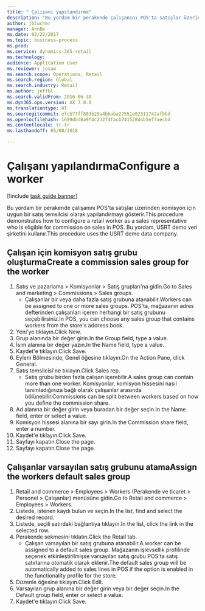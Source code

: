 ```yaml
--- 
title: " Çalışanı yapılandırma"
description: "Bu yordam bir perakende çalışanını POS'ta satışlar üzerinden komisyon için uygun bir satış temsilcisi olarak yapılandırmayı gösterir."
author: jblucher
manager: AnnBe
ms.date: 02/22/2017
ms.topic: business-process
ms.prod: 
ms.service: dynamics-365-retail
ms.technology: 
audience: Application User
ms.reviewer: josaw
ms.search.scope: Operations, Retail
ms.search.region: Global
ms.search.industry: Retail
ms.author: jeffbl
ms.search.validFrom: 2016-06-30
ms.dyn365.ops.version: AX 7.0.0
ms.translationtype: HT
ms.sourcegitcommit: efcb77ff883b29a4bbaba27551e02311742afbbd
ms.openlocfilehash: 1699dbd8a9f4c23274facb741528d4b5ef7aecbd
ms.contentlocale: tr-tr
ms.lasthandoff: 05/08/2018

---
```

# <a name="configure-a-worker"></a><span data-ttu-id="e6d2d-103"> Çalışanı yapılandırma</span><span class="sxs-lookup"><span data-stu-id="e6d2d-103">Configure a worker</span></span>

[!include [task guide banner](../includes/task-guide-banner.md)]

<span data-ttu-id="e6d2d-104">Bu yordam bir perakende çalışanını POS'ta satışlar üzerinden komisyon için uygun bir satış temsilcisi olarak yapılandırmayı gösterir.</span><span class="sxs-lookup"><span data-stu-id="e6d2d-104">This procedure demonstrates how to configure a retail worker as a sales representative who is eligible for commission on sales in POS.</span></span> <span data-ttu-id="e6d2d-105">Bu yordam, USRT demo veri şirketini kullanır.</span><span class="sxs-lookup"><span data-stu-id="e6d2d-105">This procedure uses the USRT demo data company.</span></span>


## <a name="create-a-commission-sales-group-for-the-worker"></a><span data-ttu-id="e6d2d-106">Çalışan için komisyon satış grubu oluşturma</span><span class="sxs-lookup"><span data-stu-id="e6d2d-106">Create a commission sales group for the worker</span></span>
1. <span data-ttu-id="e6d2d-107">Satış ve pazarlama > Komisyonlar > Satış grupları'na gidin.</span><span class="sxs-lookup"><span data-stu-id="e6d2d-107">Go to Sales and marketing > Commissions > Sales groups.</span></span>
    * <span data-ttu-id="e6d2d-108">Çalışanlar bir veya daha fazla satış grubuna atanabilir.</span><span class="sxs-lookup"><span data-stu-id="e6d2d-108">Workers can be assigned to one or more sales groups.</span></span> <span data-ttu-id="e6d2d-109">POS'ta, mağazanın adres defterinden çalışanları içeren herhangi bir satış grubunu seçebilirsiniz.</span><span class="sxs-lookup"><span data-stu-id="e6d2d-109">In POS, you can choose any sales group that contains workers from the store's address book.</span></span>  
2. <span data-ttu-id="e6d2d-110">Yeni'ye tıklayın.</span><span class="sxs-lookup"><span data-stu-id="e6d2d-110">Click New.</span></span>
3. <span data-ttu-id="e6d2d-111">Grup alanında bir değer girin.</span><span class="sxs-lookup"><span data-stu-id="e6d2d-111">In the Group field, type a value.</span></span>
4. <span data-ttu-id="e6d2d-112">İsim alanına bir değer yazın.</span><span class="sxs-lookup"><span data-stu-id="e6d2d-112">In the Name field, type a value.</span></span>
5. <span data-ttu-id="e6d2d-113">Kaydet'e tıklayın.</span><span class="sxs-lookup"><span data-stu-id="e6d2d-113">Click Save.</span></span>
6. <span data-ttu-id="e6d2d-114">Eylem Bölmesinde, Genel öğesine tıklayın.</span><span class="sxs-lookup"><span data-stu-id="e6d2d-114">On the Action Pane, click General.</span></span>
7. <span data-ttu-id="e6d2d-115">Satış temsilcisi'ne tıklayın.</span><span class="sxs-lookup"><span data-stu-id="e6d2d-115">Click Sales rep.</span></span>
    * <span data-ttu-id="e6d2d-116">Satış grubu birden fazla çalışan içerebilir.</span><span class="sxs-lookup"><span data-stu-id="e6d2d-116">A sales group can contain more than one worker.</span></span> <span data-ttu-id="e6d2d-117">Komisyonlar, komisyon hissesini nasıl tanımladığınıza bağlı olarak çalışanlar arasında bölünebilir.</span><span class="sxs-lookup"><span data-stu-id="e6d2d-117">Commissions can be split between workers based on how you define the commission share.</span></span>  
8. <span data-ttu-id="e6d2d-118">Ad alanına bir değer girin veya buradan bir değer seçin.</span><span class="sxs-lookup"><span data-stu-id="e6d2d-118">In the Name field, enter or select a value.</span></span>
9. <span data-ttu-id="e6d2d-119">Komisyon hissesi alanına bir sayı girin.</span><span class="sxs-lookup"><span data-stu-id="e6d2d-119">In the Commission share field, enter a number.</span></span>
10. <span data-ttu-id="e6d2d-120">Kaydet'e tıklayın.</span><span class="sxs-lookup"><span data-stu-id="e6d2d-120">Click Save.</span></span>
11. <span data-ttu-id="e6d2d-121">Sayfayı kapatın.</span><span class="sxs-lookup"><span data-stu-id="e6d2d-121">Close the page.</span></span>
12. <span data-ttu-id="e6d2d-122">Sayfayı kapatın.</span><span class="sxs-lookup"><span data-stu-id="e6d2d-122">Close the page.</span></span>

## <a name="assign-the-workers-default-sales-group"></a><span data-ttu-id="e6d2d-123">Çalışanlar varsayılan satış grubunu atama</span><span class="sxs-lookup"><span data-stu-id="e6d2d-123">Assign the workers default sales group</span></span>
1. <span data-ttu-id="e6d2d-124">Retail and commerce > Employees > Workers (Perakende ve ticaret > Personel > Çalışanlar) menüsüne gidin.</span><span class="sxs-lookup"><span data-stu-id="e6d2d-124">Go to Retail and commerce > Employees > Workers.</span></span>
2. <span data-ttu-id="e6d2d-125">Listede, istenen kaydı bulun ve seçin.</span><span class="sxs-lookup"><span data-stu-id="e6d2d-125">In the list, find and select the desired record.</span></span>
3. <span data-ttu-id="e6d2d-126">Listede, seçili satırdaki bağlantıya tıklayın.</span><span class="sxs-lookup"><span data-stu-id="e6d2d-126">In the list, click the link in the selected row.</span></span>
4. <span data-ttu-id="e6d2d-127">Perakende sekmesini tıklatın.</span><span class="sxs-lookup"><span data-stu-id="e6d2d-127">Click the Retail tab.</span></span>
    * <span data-ttu-id="e6d2d-128">Çalışan varsayılan bir satış grubuna atanabilir.</span><span class="sxs-lookup"><span data-stu-id="e6d2d-128">A worker can be assigned to a default sales group.</span></span> <span data-ttu-id="e6d2d-129">Mağazanın işlevsellik profilinde seçenek etkinleştirilmişse varsayılan satış grubu POS'ta satış satırlarına otomatik olarak eklenir.</span><span class="sxs-lookup"><span data-stu-id="e6d2d-129">The default sales group will be automatically added to sales lines in POS if the option is enabled in the functionality profile for the store.</span></span>  
5. <span data-ttu-id="e6d2d-130">Düzenle öğesine tıklayın.</span><span class="sxs-lookup"><span data-stu-id="e6d2d-130">Click Edit.</span></span>
6. <span data-ttu-id="e6d2d-131">Varsayılan grup alanına bir değer girin veya bir değer seçin.</span><span class="sxs-lookup"><span data-stu-id="e6d2d-131">In the Default group field, enter or select a value.</span></span>
7. <span data-ttu-id="e6d2d-132">Kaydet'e tıklayın.</span><span class="sxs-lookup"><span data-stu-id="e6d2d-132">Click Save.</span></span>


